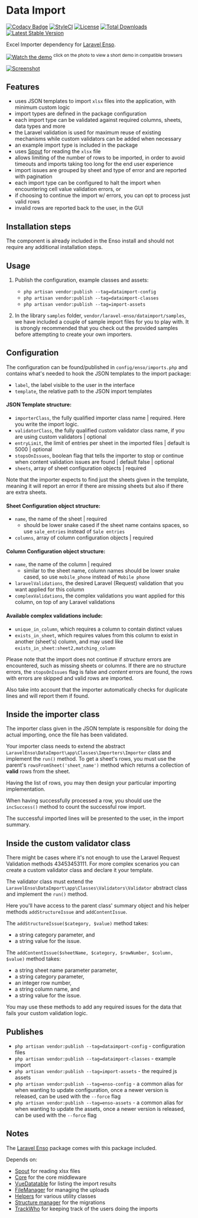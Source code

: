 # Data Import

[![Codacy Badge](https://api.codacy.com/project/badge/Grade/b169a2f09f864cd5b274ce63008f04b9)](https://www.codacy.com/app/laravel-enso/DataImport?utm_source=github.com&amp;utm_medium=referral&amp;utm_content=laravel-enso/DataImport&amp;utm_campaign=Badge_Grade)
[![StyleCI](https://styleci.io/repos/89221336/shield?branch=master)](https://styleci.io/repos/89221336)
[![License](https://poser.pugx.org/laravel-enso/dataimport/license)](https://packagist.org/packages/laravel-enso/dataimport)
[![Total Downloads](https://poser.pugx.org/laravel-enso/dataimport/downloads)](https://packagist.org/packages/laravel-enso/dataimport)
[![Latest Stable Version](https://poser.pugx.org/laravel-enso/dataimport/version)](https://packagist.org/packages/laravel-enso/dataimport)

Excel Importer dependency for [Laravel Enso](https://github.com/laravel-enso/Enso).

[![Watch the demo](https://laravel-enso.github.io/dataimport/screenshots/bulma_006_thumb.png)](https://laravel-enso.github.io/dataimport/videos/bulma_demo_01.webm)
<sup>click on the photo to view a short demo in compatible browsers</sup>

[![Screenshot](https://laravel-enso.github.io/dataimport/screenshots/bulma_007_thumb.png)](https://laravel-enso.github.io/dataimport/screenshots/bulma_007.png)


## Features

- uses JSON templates to import `xlsx` files into the application, with minimum custom logic
- import types are defined in the package configuration
- each import type can be validated against required columns, sheets, data types and more
- the Laravel validation is used for maximum reuse of existing mechanisms while custom validators can be added when necessary
- an example import type is included in the package
- uses [Spout](https://github.com/box/spout) for reading the `xlsx` file
- allows limiting of the number of rows to be imported, in order to avoid timeouts and imports taking too long for the end user experience
- import issues are grouped by sheet and type of error and are reported with pagination
- each import type can be configured to halt the import when encountering cell value validation errors, or  
- if choosing to continue the import w/ errors, you can opt to process just valid rows
- invalid rows are reported back to the user, in the GUI

## Installation steps

The component is already included in the Enso install and should not require any additional installation steps.

## Usage

1. Publish the configuration, example classes and assets:
    * `php artisan vendor:publish --tag=dataimport-config`
    * `php artisan vendor:publish --tag=dataimport-classes`
    * `php artisan vendor:publish --tag=import-assets`

2. In the library `samples` folder, `vendor/laravel-enso/dataimport/samples`, we have included a couple of 
 sample import files for you to play with. It is strongly recommended that you check out the provided samples before 
 attempting to create your own importers.


## Configuration
The configuration can be found/published in `config/enso/imports.php` 
and contains what's needed to hook the JSON templates to the import package:
- `label`, the label visible to the user in the interface
- `template`, the relative path to the JSON import templates

#### JSON Template structure:
- `importerClass`, the fully qualified importer class name | required. Here you write the import logic.
- `validatorClass`, the fully qualified custom validator class name, if you are using custom validators | optional
- `entryLimit`, the limit of entries per sheet in the imported files | default is 5000 | optional
- `stopsOnIssues`, boolean flag that tells the importer to stop or continue when content validation issues are found  | default false | optional
- `sheets`, array of sheet configuration objects | required

Note that the importer expects to find just the sheets given in the template, 
meaning it will report an error if there are missing sheets but also if there are extra sheets. 

#### Sheet Configuration object structure:
- `name`, the name of the sheet | required
    - should be lower snake cased if the sheet name contains spaces, so use `sale_entries` instead of `Sale entries`
- `columns`, array of column configuration objects | required 

#### Column Configuration object structure:
- `name`, the name of the column | required
    - similar to the sheet name, column names should be lower snake cased, so use `mobile_phone` instead of `Mobile phone`
- `laravelValidations`, the desired Laravel (Request) validation that you want applied for this column
- `complexValidations`, the complex validations you want applied for this column, on top of any Laravel validations

#### Available **complex validations** include:
- `unique_in_column`, which requires a column to contain distinct values
- `exists_in_sheet`, which requires values from this column to exist in another (sheet's) column, and may used like 
`exists_in_sheet:sheet2,matching_column`

Please note that the import does not continue if *structure* errors are encountered, such as missing sheets or columns.
If there are no structure errors, the `stopsOnIssues` flag is false and *content* errors are found, 
the rows with errors are skipped and valid rows are imported. 

Also take into account that the importer automatically checks for duplicate lines and will report them if found.

## Inside the importer class
The importer class given in the JSON template is responsible for doing the actual importing,
 once the file has been validated.

Your importer class needs to extend the abstract `LaravelEnso\DataImport\app\Classes\Importers\Importer` class and implement the `run()` method.
To get a sheet's rows, you must use the parent's `rowsFromSheet('sheet_name')` method which returns a collection of **valid** rows from the sheet.

Having the list of rows, you may then design your particular importing implementation.

When having successfully processed a row, you should use the `incSuccess()` method to count the successful row import.

The successful imported lines will be presented to the user, in the import summary.

## Inside the custom validator class
There might be cases where it's not enough to use the Laravel Request Validation methods 43453453111. For more complex scenarios you can
create a custom validator class and declare it your template.
 
The validator class must extend the `LaravelEnso\DataImport\app\Classes\Validators\Validator` abstract class and implement
the `run()` method.

Here you'll have access to the parent class' summary object and his helper methods `addStructureIssue` and `addContentIssue`.

The `addStructureIssue($category, $value)` method takes:
  - a string category parameter, and 
  - a string value for the issue.
  
The `addContentIssue($sheetName, $category, $rowNumber, $column, $value)` method takes:
  - a string sheet name parameter parameter, 
  - a string category parameter,  
  - an integer row number,
  - a string column name, and
  - a string value for the issue.

You may use these methods to add any required issues for the data that fails your custom validation logic.

## Publishes

- `php artisan vendor:publish --tag=dataimport-config` - configuration files
- `php artisan vendor:publish --tag=dataimport-classes` - example import
- `php artisan vendor:publish --tag=import-assets` - the required js assets 
- `php artisan vendor:publish --tag=enso-config` - a common alias for when wanting to update configuration,
once a newer version is released, can be used with the `--force` flag
- `php artisan vendor:publish --tag=enso-assets` - a common alias for when wanting to update the assets,
once a newer version is released, can be used with the `--force` flag

## Notes

The [Laravel Enso](https://github.com/laravel-enso/Enso) package comes with this package included.

Depends on:
 - [Spout](https://github.com/box/spout) for reading xlsx files
 - [Core](https://github.com/laravel-enso/Core) for the core middleware 
 - [VueDatatable](https://github.com/laravel-enso/vueatatable) for listing the import results
 - [FileManager](https://github.com/laravel-enso/FileManager) for managing the uploads 
 - [Helpers](https://github.com/laravel-enso/Helpers) for various utility classes
 - [Structure manager](https://github.com/laravel-enso/StructureManager) for the migrations 
 - [TrackWho](https://github.com/laravel-enso/TrackWho) for keeping track of the users doing the imports
